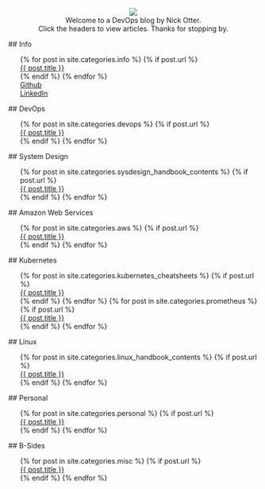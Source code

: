 ---
---

<p align="center">
  <img src="https://user-images.githubusercontent.com/26765027/104627185-9cbe6400-568e-11eb-8d5f-3c0d7fab1dec.png" />
  <br>Welcome to a DevOps blog by Nick Otter.
  <br>Click the headers to view articles. Thanks for stopping by.
</p>

  
<div markdown="1">## Info

<div>
  <ul style="list-style-type:none">
    {% for post in site.categories.info %}
      {% if post.url %}
         <li><a href="{{ post.url }}">{{ post.title }}</a></li>
      {% endif %}
    {% endfor %}
    <li><a href="https://github.com/nick-otter/">Github</a></li>
    <li><a href="https://www.linkedin.com/in/nick-otter/">LinkedIn</a></li>
  </ul>
</div>

<div markdown="1">## DevOps

<div>
  <ul style="list-style-type:none">
    {% for post in site.categories.devops %}
      {% if post.url %}
         <li><a href="{{ post.url }}">{{ post.title }}</a></li>
      {% endif %}
     {% endfor %}
   </ul>
</div>

<div markdown="1">## System Design
   <ul style="list-style-type:none">
     {% for post in site.categories.sysdesign_handbook_contents %}
       {% if post.url %}
         <li><a href="{{ post.url }}">{{ post.title }}</a></li>
       {% endif %}
     {% endfor %}
    </ul>
 </div>


<div markdown="1">## Amazon Web Services

<div>
  <ul style="list-style-type:none">
    {% for post in site.categories.aws %}
      {% if post.url %}
         <li><a href="{{ post.url }}">{{ post.title }}</a></li>
      {% endif %}
     {% endfor %}
   </ul>
</div>

<div markdown="1">## Kubernetes
  <ul style="list-style-type:none">
    {% for post in site.categories.kubernetes_cheatsheets %}
      {% if post.url %}
         <li><a href="{{ post.url }}">{{ post.title }}</a></li>
      {% endif %}
     {% endfor %}
    {% for post in site.categories.prometheus %}
      {% if post.url %}
         <li><a href="{{ post.url }}">{{ post.title }}</a></li>
      {% endif %}
     {% endfor %}
   </ul>
</div>

<div markdown="1">## Linux
  <ul style="list-style-type:none">
    {% for post in site.categories.linux_handbook_contents %}
      {% if post.url %}
         <li><a href="{{ post.url }}">{{ post.title }}</a></li>
      {% endif %}
    {% endfor %}
   </ul>
</div>


<div markdown="1">## Personal

<div>
  <ul style="list-style-type:none">
    {% for post in site.categories.personal %}
      {% if post.url %}
         <li><a href="{{ post.url }}">{{ post.title }}</a></li>
      {% endif %}
     {% endfor %}
   </ul>
</div>

<div markdown="1">## B-Sides

<div>
  <ul style="list-style-type:none">
    {% for post in site.categories.misc %}
      {% if post.url %}
         <li><a href="{{ post.url }}">{{ post.title }}</a></li>
      {% endif %}
     {% endfor %}
   </ul>
</div>

